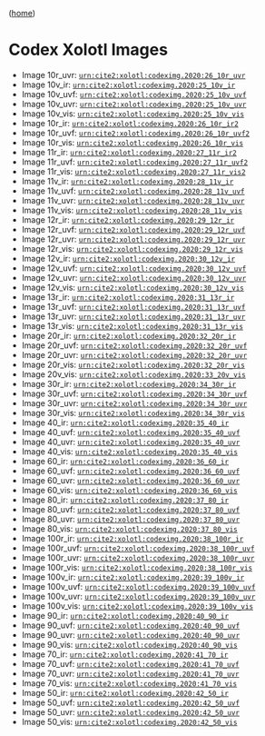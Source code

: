 
([home](README.md))

# Codex Xolotl Images

- Image 10r_uvr: [`urn:cite2:xolotl:codeximg.2020:26_10r_uvr`](http://www.homermultitext.org/ict2/index.html?urn=urn:cite2:xolotl:codeximg.2020:26_10r_uvr)
- Image 10v_ir: [`urn:cite2:xolotl:codeximg.2020:25_10v_ir`](http://www.homermultitext.org/ict2/index.html?urn=urn:cite2:xolotl:codeximg.2020:25_10v_ir)
- Image 10v_uvf: [`urn:cite2:xolotl:codeximg.2020:25_10v_uvf`](http://www.homermultitext.org/ict2/index.html?urn=urn:cite2:xolotl:codeximg.2020:25_10v_uvf)
- Image 10v_uvr: [`urn:cite2:xolotl:codeximg.2020:25_10v_uvr`](http://www.homermultitext.org/ict2/index.html?urn=urn:cite2:xolotl:codeximg.2020:25_10v_uvr)
- Image 10v_vis: [`urn:cite2:xolotl:codeximg.2020:25_10v_vis`](http://www.homermultitext.org/ict2/index.html?urn=urn:cite2:xolotl:codeximg.2020:25_10v_vis)
- Image 10r_ir: [`urn:cite2:xolotl:codeximg.2020:26_10r_ir2`](http://www.homermultitext.org/ict2/index.html?urn=urn:cite2:xolotl:codeximg.2020:26_10r_ir2)
- Image 10r_uvf: [`urn:cite2:xolotl:codeximg.2020:26_10r_uvf2`](http://www.homermultitext.org/ict2/index.html?urn=urn:cite2:xolotl:codeximg.2020:26_10r_uvf2)
- Image 10r_vis: [`urn:cite2:xolotl:codeximg.2020:26_10r_vis`](http://www.homermultitext.org/ict2/index.html?urn=urn:cite2:xolotl:codeximg.2020:26_10r_vis2)
- Image 11r_ir: [`urn:cite2:xolotl:codeximg.2020:27_11r_ir2`](http://www.homermultitext.org/ict2/index.html?urn=urn:cite2:xolotl:codeximg.2020:27_11r_ir2)
- Image 11r_uvf: [`urn:cite2:xolotl:codeximg.2020:27_11r_uvf2`](http://www.homermultitext.org/ict2/index.html?urn=urn:cite2:xolotl:codeximg.2020:27_11r_uvf2)
- Image 11r_vis: [`urn:cite2:xolotl:codeximg.2020:27_11r_vis2`](http://www.homermultitext.org/ict2/index.html?urn=urn:cite2:xolotl:codeximg.2020:27_11r_vis2)
- Image 11v_ir: [`urn:cite2:xolotl:codeximg.2020:28_11v_ir`](http://www.homermultitext.org/ict2/index.html?urn=urn:cite2:xolotl:codeximg.2020:28_11v_ir)
- Image 11v_uvf: [`urn:cite2:xolotl:codeximg.2020:28_11v_uvf`](http://www.homermultitext.org/ict2/index.html?urn=urn:cite2:xolotl:codeximg.2020:28_11v_uvf)
- Image 11v_uvr: [`urn:cite2:xolotl:codeximg.2020:28_11v_uvr`](http://www.homermultitext.org/ict2/index.html?urn=urn:cite2:xolotl:codeximg.2020:28_11v_uvr)
- Image 11v_vis: [`urn:cite2:xolotl:codeximg.2020:28_11v_vis`](http://www.homermultitext.org/ict2/index.html?urn=urn:cite2:xolotl:codeximg.2020:28_11v_vis)
- Image 12r_ir: [`urn:cite2:xolotl:codeximg.2020:29_12r_ir`](http://www.homermultitext.org/ict2/index.html?urn=urn:cite2:xolotl:codeximg.2020:29_12r_ir)
- Image 12r_uvf: [`urn:cite2:xolotl:codeximg.2020:29_12r_uvf`](http://www.homermultitext.org/ict2/index.html?urn=urn:cite2:xolotl:codeximg.2020:29_12r_uvf)
- Image 12r_uvr: [`urn:cite2:xolotl:codeximg.2020:29_12r_uvr`](http://www.homermultitext.org/ict2/index.html?urn=urn:cite2:xolotl:codeximg.2020:29_12r_uvr)
- Image 12r_vis: [`urn:cite2:xolotl:codeximg.2020:29_12r_vis`](http://www.homermultitext.org/ict2/index.html?urn=urn:cite2:xolotl:codeximg.2020:29_12r_vis)
- Image 12v_ir: [`urn:cite2:xolotl:codeximg.2020:30_12v_ir`](http://www.homermultitext.org/ict2/index.html?urn=urn:cite2:xolotl:codeximg.2020:30_12v_ir)
- Image 12v_uvf: [`urn:cite2:xolotl:codeximg.2020:30_12v_uvf`](http://www.homermultitext.org/ict2/index.html?urn=urn:cite2:xolotl:codeximg.2020:30_12v_uvf)
- Image 12v_uvr: [`urn:cite2:xolotl:codeximg.2020:30_12v_uvr`](http://www.homermultitext.org/ict2/index.html?urn=urn:cite2:xolotl:codeximg.2020:30_12v_uvr)
- Image 12v_vis: [`urn:cite2:xolotl:codeximg.2020:30_12v_vis`](http://www.homermultitext.org/ict2/index.html?urn=urn:cite2:xolotl:codeximg.2020:30_12v_vis)
- Image 13r_ir: [`urn:cite2:xolotl:codeximg.2020:31_13r_ir`](http://www.homermultitext.org/ict2/index.html?urn=urn:cite2:xolotl:codeximg.2020:31_13r_ir)
- Image 13r_uvf: [`urn:cite2:xolotl:codeximg.2020:31_13r_uvf`](http://www.homermultitext.org/ict2/index.html?urn=urn:cite2:xolotl:codeximg.2020:31_13r_uvf)
- Image 13r_uvr: [`urn:cite2:xolotl:codeximg.2020:31_13r_uvr`](http://www.homermultitext.org/ict2/index.html?urn=urn:cite2:xolotl:codeximg.2020:31_13r_uvr)
- Image 13r_vis: [`urn:cite2:xolotl:codeximg.2020:31_13r_vis`](http://www.homermultitext.org/ict2/index.html?urn=urn:cite2:xolotl:codeximg.2020:31_13r_vis)
- Image 20r_ir: [`urn:cite2:xolotl:codeximg.2020:32_20r_ir`](http://www.homermultitext.org/ict2/index.html?urn=urn:cite2:xolotl:codeximg.2020:32_20r_ir)
- Image 20r_uvf: [`urn:cite2:xolotl:codeximg.2020:32_20r_uvf`](http://www.homermultitext.org/ict2/index.html?urn=urn:cite2:xolotl:codeximg.2020:32_20r_uvf)
- Image 20r_uvr: [`urn:cite2:xolotl:codeximg.2020:32_20r_uvr`](http://www.homermultitext.org/ict2/index.html?urn=urn:cite2:xolotl:codeximg.2020:32_20r_uvr)
- Image 20r_vis: [`urn:cite2:xolotl:codeximg.2020:32_20r_vis`](http://www.homermultitext.org/ict2/index.html?urn=urn:cite2:xolotl:codeximg.2020:32_20r_vis)
- Image 20v_vis: [`urn:cite2:xolotl:codeximg.2020:33_20v_vis`](http://www.homermultitext.org/ict2/index.html?urn=urn:cite2:xolotl:codeximg.2020:33_20v_vis)
- Image 30r_ir: [`urn:cite2:xolotl:codeximg.2020:34_30r_ir`](http://www.homermultitext.org/ict2/index.html?urn=urn:cite2:xolotl:codeximg.2020:34_30r_ir)
- Image 30r_uvf: [`urn:cite2:xolotl:codeximg.2020:34_30r_uvf`](http://www.homermultitext.org/ict2/index.html?urn=urn:cite2:xolotl:codeximg.2020:34_30r_uvf)
- Image 30r_uvr: [`urn:cite2:xolotl:codeximg.2020:34_30r_uvr`](http://www.homermultitext.org/ict2/index.html?urn=urn:cite2:xolotl:codeximg.2020:34_30r_uvr)
- Image 30r_vis: [`urn:cite2:xolotl:codeximg.2020:34_30r_vis`](http://www.homermultitext.org/ict2/index.html?urn=urn:cite2:xolotl:codeximg.2020:34_30r_vis)
- Image 40_ir: [`urn:cite2:xolotl:codeximg.2020:35_40_ir`](http://www.homermultitext.org/ict2/index.html?urn=urn:cite2:xolotl:codeximg.2020:35_40_ir)
- Image 40_uvf: [`urn:cite2:xolotl:codeximg.2020:35_40_uvf`](http://www.homermultitext.org/ict2/index.html?urn=urn:cite2:xolotl:codeximg.2020:35_40_uvf)
- Image 40_uvr: [`urn:cite2:xolotl:codeximg.2020:35_40_uvr`](http://www.homermultitext.org/ict2/index.html?urn=urn:cite2:xolotl:codeximg.2020:35_40_uvr)
- Image 40_vis: [`urn:cite2:xolotl:codeximg.2020:35_40_vis`](http://www.homermultitext.org/ict2/index.html?urn=urn:cite2:xolotl:codeximg.2020:35_40_vis)
- Image 60_ir: [`urn:cite2:xolotl:codeximg.2020:36_60_ir`](http://www.homermultitext.org/ict2/index.html?urn=urn:cite2:xolotl:codeximg.2020:36_60_ir)
- Image 60_uvf: [`urn:cite2:xolotl:codeximg.2020:36_60_uvf`](http://www.homermultitext.org/ict2/index.html?urn=urn:cite2:xolotl:codeximg.2020:36_60_uvf)
- Image 60_uvr: [`urn:cite2:xolotl:codeximg.2020:36_60_uvr`](http://www.homermultitext.org/ict2/index.html?urn=urn:cite2:xolotl:codeximg.2020:36_60_uvr)
- Image 60_vis: [`urn:cite2:xolotl:codeximg.2020:36_60_vis`](http://www.homermultitext.org/ict2/index.html?urn=urn:cite2:xolotl:codeximg.2020:36_60_vis)
- Image 80_ir: [`urn:cite2:xolotl:codeximg.2020:37_80_ir`](http://www.homermultitext.org/ict2/index.html?urn=urn:cite2:xolotl:codeximg.2020:37_80_ir)
- Image 80_uvf: [`urn:cite2:xolotl:codeximg.2020:37_80_uvf`](http://www.homermultitext.org/ict2/index.html?urn=urn:cite2:xolotl:codeximg.2020:37_80_uvf)
- Image 80_uvr: [`urn:cite2:xolotl:codeximg.2020:37_80_uvr`](http://www.homermultitext.org/ict2/index.html?urn=urn:cite2:xolotl:codeximg.2020:37_80_uvr)
- Image 80_vis: [`urn:cite2:xolotl:codeximg.2020:37_80_vis`](http://www.homermultitext.org/ict2/index.html?urn=urn:cite2:xolotl:codeximg.2020:37_80_vis)
- Image 100r_ir: [`urn:cite2:xolotl:codeximg.2020:38_100r_ir`](http://www.homermultitext.org/ict2/index.html?urn=urn:cite2:xolotl:codeximg.2020:38_100r_ir)
- Image 100r_uvf: [`urn:cite2:xolotl:codeximg.2020:38_100r_uvf`](http://www.homermultitext.org/ict2/index.html?urn=urn:cite2:xolotl:codeximg.2020:38_100r_uvf)
- Image 100r_uvr: [`urn:cite2:xolotl:codeximg.2020:38_100r_uvr`](http://www.homermultitext.org/ict2/index.html?urn=urn:cite2:xolotl:codeximg.2020:38_100r_uvr)
- Image 100r_vis: [`urn:cite2:xolotl:codeximg.2020:38_100r_vis`](http://www.homermultitext.org/ict2/index.html?urn=urn:cite2:xolotl:codeximg.2020:38_100r_vis)
- Image 100v_ir: [`urn:cite2:xolotl:codeximg.2020:39_100v_ir`](http://www.homermultitext.org/ict2/index.html?urn=urn:cite2:xolotl:codeximg.2020:39_100v_ir)
- Image 100v_uvf: [`urn:cite2:xolotl:codeximg.2020:39_100v_uvf`](http://www.homermultitext.org/ict2/index.html?urn=urn:cite2:xolotl:codeximg.2020:39_100v_uvf)
- Image 100v_uvr: [`urn:cite2:xolotl:codeximg.2020:39_100v_uvr`](http://www.homermultitext.org/ict2/index.html?urn=urn:cite2:xolotl:codeximg.2020:39_100v_uvr)
- Image 100v_vis: [`urn:cite2:xolotl:codeximg.2020:39_100v_vis`](http://www.homermultitext.org/ict2/index.html?urn=urn:cite2:xolotl:codeximg.2020:39_100v_vis)
- Image 90_ir: [`urn:cite2:xolotl:codeximg.2020:40_90_ir`](http://www.homermultitext.org/ict2/index.html?urn=urn:cite2:xolotl:codeximg.2020:40_90_ir)
- Image 90_uvf: [`urn:cite2:xolotl:codeximg.2020:40_90_uvf`](http://www.homermultitext.org/ict2/index.html?urn=urn:cite2:xolotl:codeximg.2020:40_90_uvf)
- Image 90_uvr: [`urn:cite2:xolotl:codeximg.2020:40_90_uvr`](http://www.homermultitext.org/ict2/index.html?urn=urn:cite2:xolotl:codeximg.2020:40_90_uvr)
- Image 90_vis: [`urn:cite2:xolotl:codeximg.2020:40_90_vis`](http://www.homermultitext.org/ict2/index.html?urn=urn:cite2:xolotl:codeximg.2020:40_90_vis)
- Image 70_ir: [`urn:cite2:xolotl:codeximg.2020:41_70_ir`](http://www.homermultitext.org/ict2/index.html?urn=urn:cite2:xolotl:codeximg.2020:41_70_ir)
- Image 70_uvf: [`urn:cite2:xolotl:codeximg.2020:41_70_uvf`](http://www.homermultitext.org/ict2/index.html?urn=urn:cite2:xolotl:codeximg.2020:41_70_uvf)
- Image 70_uvr: [`urn:cite2:xolotl:codeximg.2020:41_70_uvr`](http://www.homermultitext.org/ict2/index.html?urn=urn:cite2:xolotl:codeximg.2020:41_70_uvr)
- Image 70_vis: [`urn:cite2:xolotl:codeximg.2020:41_70_vis`](http://www.homermultitext.org/ict2/index.html?urn=urn:cite2:xolotl:codeximg.2020:41_70_vis)
- Image 50_ir: [`urn:cite2:xolotl:codeximg.2020:42_50_ir`](http://www.homermultitext.org/ict2/index.html?urn=urn:cite2:xolotl:codeximg.2020:42_50_ir)
- Image 50_uvf: [`urn:cite2:xolotl:codeximg.2020:42_50_uvf`](http://www.homermultitext.org/ict2/index.html?urn=urn:cite2:xolotl:codeximg.2020:42_50_uvf)
- Image 50_uvr: [`urn:cite2:xolotl:codeximg.2020:42_50_uvr`](http://www.homermultitext.org/ict2/index.html?urn=urn:cite2:xolotl:codeximg.2020:42_50_uvr)
- Image 50_vis: [`urn:cite2:xolotl:codeximg.2020:42_50_vis`](http://www.homermultitext.org/ict2/index.html?urn=urn:cite2:xolotl:codeximg.2020:42_50_vis)
